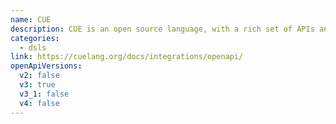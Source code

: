 ```yaml
---
name: CUE
description: CUE is an open source language, with a rich set of APIs and tooling, for defining, generating, and validating all kinds of data configuration, APIs, database schemas, code, etc. CUE currently supports generating OpenAPI through its API.
categories:
  - dsls
link: https://cuelang.org/docs/integrations/openapi/
openApiVersions:
  v2: false
  v3: true
  v3_1: false
  v4: false
---
```

